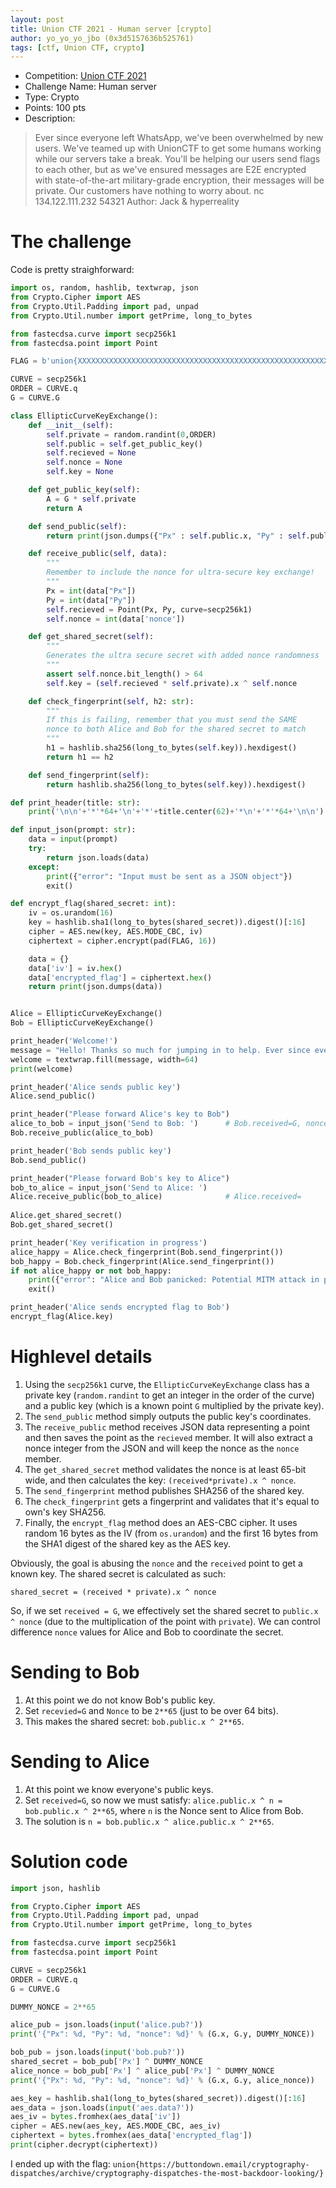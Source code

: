 ```yaml
---
layout: post
title: Union CTF 2021 - Human server [crypto]
author: yo_yo_yo_jbo (0x3d5157636b525761)
tags: [ctf, Union CTF, crypto]
---
```


 * Competition: [Union CTF 2021](https://ctf.cr0wn.uk)
 * Challenge Name: Human server
 * Type: Crypto
 * Points: 100 pts
 * Description: 
 > Ever since everyone left WhatsApp, we've been overwhelmed by new users. We've teamed up with UnionCTF to get some humans working while our servers take a break.
 > You'll be helping our users send flags to each other, but as we've ensured messages are E2E encrypted with state-of-the-art military-grade encryption, their messages will be private. Our customers have nothing to worry about.
 > nc 134.122.111.232 54321
 > Author: Jack & hyperreality

<!--more-->

The challenge
=============
Code is pretty straighforward:
```python
import os, random, hashlib, textwrap, json
from Crypto.Cipher import AES
from Crypto.Util.Padding import pad, unpad
from Crypto.Util.number import getPrime, long_to_bytes

from fastecdsa.curve import secp256k1
from fastecdsa.point import Point

FLAG = b'union{XXXXXXXXXXXXXXXXXXXXXXXXXXXXXXXXXXXXXXXXXXXXXXXXXXXXXXXXXXXXXXXXXXXXXXXXXXXXXXXXXXXXXXXXXXXXXXXXXXXXXXXXXXX}'

CURVE = secp256k1
ORDER = CURVE.q
G = CURVE.G

class EllipticCurveKeyExchange():
    def __init__(self):
        self.private = random.randint(0,ORDER)
        self.public = self.get_public_key()
        self.recieved = None
        self.nonce = None
        self.key = None

    def get_public_key(self):
        A = G * self.private
        return A

    def send_public(self):
        return print(json.dumps({"Px" : self.public.x, "Py" : self.public.y}))

    def receive_public(self, data):
        """
        Remember to include the nonce for ultra-secure key exchange!
        """
        Px = int(data["Px"])
        Py = int(data["Py"])
        self.recieved = Point(Px, Py, curve=secp256k1)
        self.nonce = int(data['nonce'])

    def get_shared_secret(self):
        """
        Generates the ultra secure secret with added nonce randomness
        """
        assert self.nonce.bit_length() > 64
        self.key = (self.recieved * self.private).x ^ self.nonce

    def check_fingerprint(self, h2: str):
        """
        If this is failing, remember that you must send the SAME
        nonce to both Alice and Bob for the shared secret to match
        """
        h1 = hashlib.sha256(long_to_bytes(self.key)).hexdigest()
        return h1 == h2

    def send_fingerprint(self):
        return hashlib.sha256(long_to_bytes(self.key)).hexdigest()

def print_header(title: str):
    print('\n\n'+'*'*64+'\n'+'*'+title.center(62)+'*\n'+'*'*64+'\n\n')

def input_json(prompt: str):
    data = input(prompt)
    try:
        return json.loads(data)
    except:
        print({"error": "Input must be sent as a JSON object"})
        exit()

def encrypt_flag(shared_secret: int):
    iv = os.urandom(16)
    key = hashlib.sha1(long_to_bytes(shared_secret)).digest()[:16]
    cipher = AES.new(key, AES.MODE_CBC, iv)
    ciphertext = cipher.encrypt(pad(FLAG, 16))

    data = {}
    data['iv'] = iv.hex()
    data['encrypted_flag'] = ciphertext.hex()
    return print(json.dumps(data))


Alice = EllipticCurveKeyExchange()
Bob = EllipticCurveKeyExchange()

print_header('Welcome!') 
message = "Hello! Thanks so much for jumping in to help. Ever since everyone left WhatsApp, we've had a hard time keeping up with communications. We're hoping by outsourcing the message exchange to some CTF players we'll keep the load down on our servers... All messages are end-to-end encrypted so there's no privacy issues at all, we've even rolling out our new ultra-secure key exchange with enhanced randomness! Again, we really appreciate the help, feel free to add this experience to your CV!"
welcome = textwrap.fill(message, width=64)          
print(welcome)

print_header('Alice sends public key')
Alice.send_public()

print_header("Please forward Alice's key to Bob")
alice_to_bob = input_json('Send to Bob: ')		# Bob.received=G, nonce=NONCE, key=Bob.public ^ NONCE
Bob.receive_public(alice_to_bob)

print_header('Bob sends public key')
Bob.send_public()

print_header("Please forward Bob's key to Alice")
bob_to_alice = input_json('Send to Alice: ')
Alice.receive_public(bob_to_alice)				# Alice.received=
            
Alice.get_shared_secret()
Bob.get_shared_secret()

print_header('Key verification in progress')
alice_happy = Alice.check_fingerprint(Bob.send_fingerprint())
bob_happy = Bob.check_fingerprint(Alice.send_fingerprint())
if not alice_happy or not bob_happy:
    print({"error": "Alice and Bob panicked: Potential MITM attack in progress!!"})
    exit()

print_header('Alice sends encrypted flag to Bob')
encrypt_flag(Alice.key)
```

Highlevel details
=================
1. Using the `secp256k1` curve, the `EllipticCurveKeyExchange` class has a private key (```random.randint``` to get an integer in the order of the curve) and a public key (which is a known point `G` multiplied by the private key).
2. The `send_public` method simply outputs the public key's coordinates.
3. The `receive_public` method receives JSON data representing a point and then saves the point as the `recieved` member. It will also extract a nonce integer from the JSON and will keep the nonce as the `nonce` member.
4. The `get_shared_secret` method validates the nonce is at least 65-bit wide, and then calculates the key: `(received*private).x ^ nonce`.
5. The `send_fingerprint` method publishes SHA256 of the shared key.
6. The `check_fingerprint` gets a fingerprint and validates that it's equal to own's key SHA256.
7. Finally, the `encrypt_flag` method does an AES-CBC cipher. It uses random 16 bytes as the IV (from `os.urandom`) and the first 16 bytes from the SHA1 digest of the shared key as the AES key.

Obviously, the goal is abusing the `nonce` and the `received` point to get a known key.
The shared secret is calculated as such:
```
shared_secret = (received * private).x ^ nonce
```

So, if we set `received = G`, we effectively set the shared secret to `public.x ^ nonce` (due to the multiplication of the point with `private`).
We can control difference `nonce` values for Alice and Bob to coordinate the secret.

Sending to Bob
==============
1. At this point we do not know Bob's public key.
2. Set `recevied=G` and `Nonce` to be `2**65` (just to be over 64 bits).
3. This makes the shared secret: `bob.public.x ^ 2**65`.

Sending to Alice
================
1. At this point we know everyone's public keys.
2. Set `received=G`, so now we must satisfy: `alice.public.x ^ n = bob.public.x ^ 2**65`, where `n` is the Nonce sent to Alice from Bob.
3. The solution is `n = bob.public.x ^ alice.public.x ^ 2**65`.

Solution code
=============
```python
import json, hashlib

from Crypto.Cipher import AES
from Crypto.Util.Padding import pad, unpad
from Crypto.Util.number import getPrime, long_to_bytes

from fastecdsa.curve import secp256k1
from fastecdsa.point import Point

CURVE = secp256k1
ORDER = CURVE.q
G = CURVE.G

DUMMY_NONCE = 2**65

alice_pub = json.loads(input('alice.pub?'))
print('{"Px": %d, "Py": %d, "nonce": %d}' % (G.x, G.y, DUMMY_NONCE))

bob_pub = json.loads(input('bob.pub?'))
shared_secret = bob_pub['Px'] ^ DUMMY_NONCE
alice_nonce = bob_pub['Px'] ^ alice_pub['Px'] ^ DUMMY_NONCE
print('{"Px": %d, "Py": %d, "nonce": %d}' % (G.x, G.y, alice_nonce))

aes_key = hashlib.sha1(long_to_bytes(shared_secret)).digest()[:16]
aes_data = json.loads(input('aes.data?'))
aes_iv = bytes.fromhex(aes_data['iv'])
cipher = AES.new(aes_key, AES.MODE_CBC, aes_iv)
ciphertext = bytes.fromhex(aes_data['encrypted_flag'])
print(cipher.decrypt(ciphertext))
```
I ended up with the flag: `union{https://buttondown.email/cryptography-dispatches/archive/cryptography-dispatches-the-most-backdoor-looking/}`
